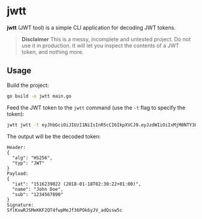 # jwtt

**jwtt** (JWT tool) is a simple CLI application for decoding JWT tokens.

> **Disclaimer** This is a messy, incomplete and untested project. Do not use it in production. It will let you inspect the contents of a JWT token, and nothing more.

## Usage

Build the project:

```bash
go build -o jwtt main.go
```

Feed the JWT token to the `jwtt` command (use the `-t` flag to specify the token):

```bash
jwtt jwtt -t eyJhbGciOiJIUzI1NiIsInR5cCI6IkpXVCJ9.eyJzdWIiOiIxMjM0NTY3ODkwIiwibmFtZSI6IkpvaG4gRG9lIiwiaWF0IjoxNTE2MjM5MDIyfQ.SflKxwRJSMeKKF2QT4fwpMeJf36POk6yJV_adQssw5c
```

The output will be the decoded token:

```plaintext
Header:
{
  "alg": "HS256",
  "typ": "JWT"
}
Payload:
{
  "iat": "1516239022 (2018-01-18T02:30:22+01:00)",
  "name": "John Doe",
  "sub": "1234567890"
}
Signature:
SflKxwRJSMeKKF2QT4fwpMeJf36POk6yJV_adQssw5c
```
